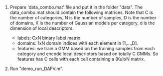 1. Prepare 'data_combo.mat' file and put it in the folder "data". The data_combo.mat should contain the following matrices. Note that C is the number of categories, N is the number of samples, D is the number of domains, K is the number of Gaussian models per category, d is the dimension of local descriptors.
   

    * labels: CxN binary label matrix
    * domains: 1xN domain indices with each element in [1,...,D].
    * features: we train a GMM based on the training samples from each category and encode local descriptors based on totally C GMMs. So features has C cells with each cell containing a (Ku)xN matrix.


2. Run "demo_run_DAFV.m".